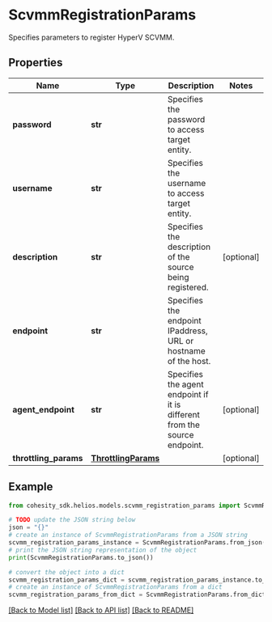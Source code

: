 # ScvmmRegistrationParams

Specifies parameters to register HyperV SCVMM.

## Properties

Name | Type | Description | Notes
------------ | ------------- | ------------- | -------------
**password** | **str** | Specifies the password to access target entity. | 
**username** | **str** | Specifies the username to access target entity. | 
**description** | **str** | Specifies the description of the source being registered. | [optional] 
**endpoint** | **str** | Specifies the endpoint IPaddress, URL or hostname of the host. | 
**agent_endpoint** | **str** | Specifies the agent endpoint if it is different from the source endpoint. | [optional] 
**throttling_params** | [**ThrottlingParams**](ThrottlingParams.md) |  | [optional] 

## Example

```python
from cohesity_sdk.helios.models.scvmm_registration_params import ScvmmRegistrationParams

# TODO update the JSON string below
json = "{}"
# create an instance of ScvmmRegistrationParams from a JSON string
scvmm_registration_params_instance = ScvmmRegistrationParams.from_json(json)
# print the JSON string representation of the object
print(ScvmmRegistrationParams.to_json())

# convert the object into a dict
scvmm_registration_params_dict = scvmm_registration_params_instance.to_dict()
# create an instance of ScvmmRegistrationParams from a dict
scvmm_registration_params_from_dict = ScvmmRegistrationParams.from_dict(scvmm_registration_params_dict)
```
[[Back to Model list]](../README.md#documentation-for-models) [[Back to API list]](../README.md#documentation-for-api-endpoints) [[Back to README]](../README.md)


